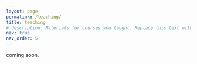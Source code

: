 ```yaml
---
layout: page
permalink: /teaching/
title: teaching
# description: Materials for courses you taught. Replace this text with your description.
nav: true
nav_order: 5
---
```


coming soon.
